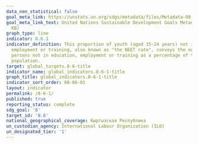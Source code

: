 ```yaml
---
data_non_statistical: false
goal_meta_link: https://unstats.un.org/sdgs/metadata/files/Metadata-08-06-01.pdf
goal_meta_link_text: United Nations Sustainable Development Goals Metadata (PDF 382
  KB)
graph_type: line
indicator: 8.6.1
indicator_definition: This proportion of youth (aged 15-24 years) not in education,
  employment or training, also known as "the NEET rate", conveys the number of young
  persons not in education, employment or training as a percentage of the total youth
  population.
target: global_targets.8-6-title
indicator_name: global_indicators.8-6-1-title
graph_title: global_indicators.8-6-1-title
indicator_sort_order: 08-06-01
layout: indicator
permalink: /8-6-1/
published: true
reporting_status: complete
sdg_goal: '8'
target_id: '8.6'
national_geographical_coverage: Кыргызская Республика
un_custodian_agency: International Labour Organization (ILO)
un_designated_tier: '1'
---
```

